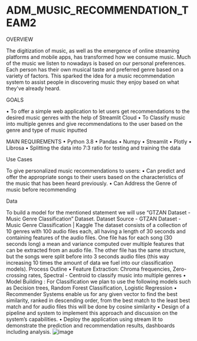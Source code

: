 # ADM_MUSIC_RECOMMENDATION_TEAM2

OVERVIEW 

The digitization of music, as well as the emergence of online streaming platforms and mobile apps, has transformed how we consume music. Much of the music we listen to nowadays is based on our personal preferences. Each person has their own musical taste and preferred genre based on a variety of factors. This sparked the idea for a music recommendation system to assist people in discovering music they enjoy based on what they've already heard.

GOALS

•	To offer a simple web application to let users get recommendations to the desired music genres with the help of Streamlit Cloud 
•	To Classify music into multiple genres and give recommendations to the user based on the genre and type of music inputted


MAIN REQUIREMENTS
•	Python 3.8 
•	Pandas
•	Numpy
•	Streamlit
•	Plotly
•	Librosa
•	Splitting the data into 7:3 ratio for testing and training the data

Use Cases

To give personalized music recommendations to users:
•	Can predict and offer the appropriate songs to their users based on the characteristics of the music that has been heard previously.
•	Can Address the Genre of music before recommending

Data

To build a model for the mentioned statement we will use “GTZAN Dataset - Music Genre Classification” Dataset.
Dataset Source - GTZAN Dataset - Music Genre Classification | Kaggle
The dataset consists of a collection of 10 genres with 100 audio files each, all having a length of 30 seconds and containing features of the audio files. One file has for each song (30 seconds long) a mean and variance computed over multiple features that can be extracted from an audio file. The other file has the same structure, but the songs were split before into 3 seconds audio files (this way increasing 10 times the amount of data we fuel into our classification models).
Process Outline
•	Feature Extraction: Chroma frequencies, Zero-crossing rates,
Spectral - Centroid to classify music into multiple genres
•	Model Building : For Classification we plan to use the following models such as Decision trees, Random Forest Classification, Logistic Regression
•	Recommender Systems enable us for any given vector to find the best similarity, ranked in descending order, from the best match to the least best match and for audio files this will be done by cosine similarity
•	Design of a pipeline and system to implement this approach and discussion on the system’s capabilities.
•	Deploy the application using stream lit to demonstrate the prediction and recommendation results, dashboards including analysis.
![image](https://user-images.githubusercontent.com/91440961/167234923-d5d65242-1eeb-4756-addd-55da8ba1e5f9.png)
